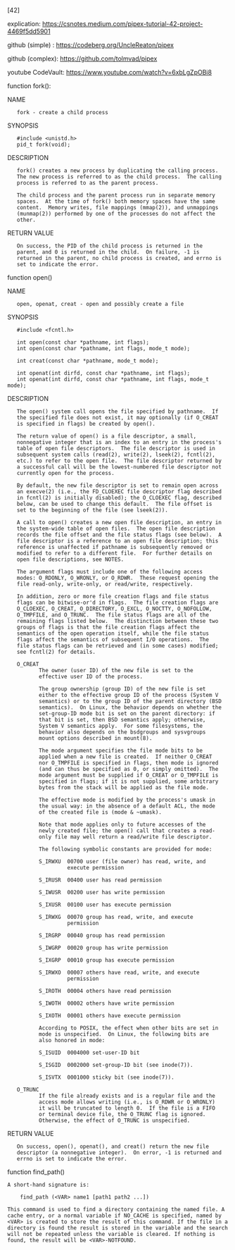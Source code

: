 [42]

explication: https://csnotes.medium.com/pipex-tutorial-42-project-4469f5dd5901

github (simple) : https://codeberg.org/UncleReaton/pipex

github (complex): https://github.com/tolmvad/pipex

youtube CodeVault: https://www.youtube.com/watch?v=6xbLgZpOBi8

function fork():

NAME

       fork - create a child process

SYNOPSIS

       #include <unistd.h>
       pid_t fork(void);

DESCRIPTION

       fork() creates a new process by duplicating the calling process.
       The new process is referred to as the child process.  The calling
       process is referred to as the parent process.

       The child process and the parent process run in separate memory
       spaces.  At the time of fork() both memory spaces have the same
       content.  Memory writes, file mappings (mmap(2)), and unmappings
       (munmap(2)) performed by one of the processes do not affect the
       other.

RETURN VALUE

       On success, the PID of the child process is returned in the
       parent, and 0 is returned in the child.  On failure, -1 is
       returned in the parent, no child process is created, and errno is
       set to indicate the error.


function open()

NAME

       open, openat, creat - open and possibly create a file

SYNOPSIS

       #include <fcntl.h>

       int open(const char *pathname, int flags);
       int open(const char *pathname, int flags, mode_t mode);

       int creat(const char *pathname, mode_t mode);

       int openat(int dirfd, const char *pathname, int flags);
       int openat(int dirfd, const char *pathname, int flags, mode_t mode);

DESCRIPTION

       The open() system call opens the file specified by pathname.  If
       the specified file does not exist, it may optionally (if O_CREAT
       is specified in flags) be created by open().

       The return value of open() is a file descriptor, a small,
       nonnegative integer that is an index to an entry in the process's
       table of open file descriptors.  The file descriptor is used in
       subsequent system calls (read(2), write(2), lseek(2), fcntl(2),
       etc.) to refer to the open file.  The file descriptor returned by
       a successful call will be the lowest-numbered file descriptor not
       currently open for the process.

       By default, the new file descriptor is set to remain open across
       an execve(2) (i.e., the FD_CLOEXEC file descriptor flag described
       in fcntl(2) is initially disabled); the O_CLOEXEC flag, described
       below, can be used to change this default.  The file offset is
       set to the beginning of the file (see lseek(2)).

       A call to open() creates a new open file description, an entry in
       the system-wide table of open files.  The open file description
       records the file offset and the file status flags (see below).  A
       file descriptor is a reference to an open file description; this
       reference is unaffected if pathname is subsequently removed or
       modified to refer to a different file.  For further details on
       open file descriptions, see NOTES.

       The argument flags must include one of the following access
       modes: O_RDONLY, O_WRONLY, or O_RDWR.  These request opening the
       file read-only, write-only, or read/write, respectively.

       In addition, zero or more file creation flags and file status
       flags can be bitwise-or'd in flags.  The file creation flags are
       O_CLOEXEC, O_CREAT, O_DIRECTORY, O_EXCL, O_NOCTTY, O_NOFOLLOW,
       O_TMPFILE, and O_TRUNC.  The file status flags are all of the
       remaining flags listed below.  The distinction between these two
       groups of flags is that the file creation flags affect the
       semantics of the open operation itself, while the file status
       flags affect the semantics of subsequent I/O operations.  The
       file status flags can be retrieved and (in some cases) modified;
       see fcntl(2) for details.

       O_CREAT
              The owner (user ID) of the new file is set to the
              effective user ID of the process.

              The group ownership (group ID) of the new file is set
              either to the effective group ID of the process (System V
              semantics) or to the group ID of the parent directory (BSD
              semantics).  On Linux, the behavior depends on whether the
              set-group-ID mode bit is set on the parent directory: if
              that bit is set, then BSD semantics apply; otherwise,
              System V semantics apply.  For some filesystems, the
              behavior also depends on the bsdgroups and sysvgroups
              mount options described in mount(8).

              The mode argument specifies the file mode bits to be
              applied when a new file is created.  If neither O_CREAT
              nor O_TMPFILE is specified in flags, then mode is ignored
              (and can thus be specified as 0, or simply omitted).  The
              mode argument must be supplied if O_CREAT or O_TMPFILE is
              specified in flags; if it is not supplied, some arbitrary
              bytes from the stack will be applied as the file mode.

              The effective mode is modified by the process's umask in
              the usual way: in the absence of a default ACL, the mode
              of the created file is (mode & ~umask).

              Note that mode applies only to future accesses of the
              newly created file; the open() call that creates a read-
              only file may well return a read/write file descriptor.

              The following symbolic constants are provided for mode:

              S_IRWXU  00700 user (file owner) has read, write, and
                       execute permission

              S_IRUSR  00400 user has read permission

              S_IWUSR  00200 user has write permission

              S_IXUSR  00100 user has execute permission

              S_IRWXG  00070 group has read, write, and execute
                       permission

              S_IRGRP  00040 group has read permission

              S_IWGRP  00020 group has write permission

              S_IXGRP  00010 group has execute permission

              S_IRWXO  00007 others have read, write, and execute
                       permission

              S_IROTH  00004 others have read permission

              S_IWOTH  00002 others have write permission

              S_IXOTH  00001 others have execute permission

              According to POSIX, the effect when other bits are set in
              mode is unspecified.  On Linux, the following bits are
              also honored in mode:

              S_ISUID  0004000 set-user-ID bit

              S_ISGID  0002000 set-group-ID bit (see inode(7)).

              S_ISVTX  0001000 sticky bit (see inode(7)).

       O_TRUNC
              If the file already exists and is a regular file and the
              access mode allows writing (i.e., is O_RDWR or O_WRONLY)
              it will be truncated to length 0.  If the file is a FIFO
              or terminal device file, the O_TRUNC flag is ignored.
              Otherwise, the effect of O_TRUNC is unspecified.

RETURN VALUE

       On success, open(), openat(), and creat() return the new file
       descriptor (a nonnegative integer).  On error, -1 is returned and
       errno is set to indicate the error.

function find_path()
    
    A short-hand signature is:
        
        find_path (<VAR> name1 [path1 path2 ...])

    This command is used to find a directory containing the named file. A cache entry, or a normal variable if NO_CACHE is specified, named by <VAR> is created to store the result of this command. If the file in a directory is found the result is stored in the variable and the search will not be repeated unless the variable is cleared. If nothing is found, the result will be <VAR>-NOTFOUND.